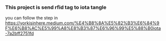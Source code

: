 ### This project is send rfid tag to iota tangle
you can follow the step in https://yorkisinhere.medium.com/%E4%B8%8A%E5%82%B3%E6%84%9F%E6%B8%AC%E5%99%A8%E8%B3%87%E6%96%99%E5%88%B0iota-7a2bff2751fd
